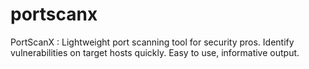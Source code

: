 # portscanx
PortScanX : Lightweight port scanning tool for security pros. Identify vulnerabilities on target hosts quickly. Easy to use, informative output.
